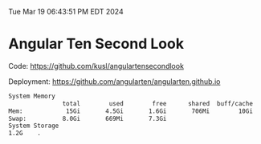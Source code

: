 Tue Mar 19 06:43:51 PM EDT 2024

# Angular Ten Second Look

Code: https://github.com/kusl/angulartensecondlook

Deployment: https://github.com/angularten/angularten.github.io

```bash
System Memory
               total        used        free      shared  buff/cache   available
Mem:            15Gi       4.5Gi       1.6Gi       706Mi        10Gi        10Gi
Swap:          8.0Gi       669Mi       7.3Gi
System Storage
1.2G	.
